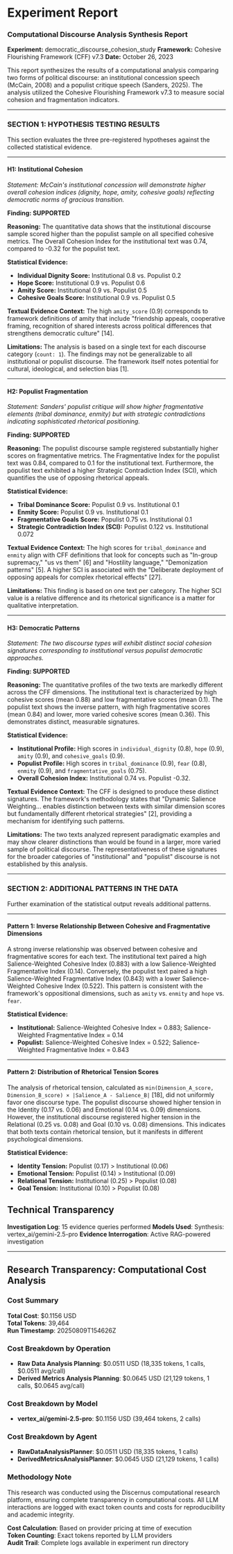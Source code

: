# Experiment Report

### **Computational Discourse Analysis Synthesis Report**

**Experiment:** democratic_discourse_cohesion_study
**Framework:** Cohesive Flourishing Framework (CFF) v7.3
**Date:** October 26, 2023

This report synthesizes the results of a computational analysis comparing two forms of political discourse: an institutional concession speech (McCain, 2008) and a populist critique speech (Sanders, 2025). The analysis utilized the Cohesive Flourishing Framework v7.3 to measure social cohesion and fragmentation indicators.

---

### **SECTION 1: HYPOTHESIS TESTING RESULTS**

This section evaluates the three pre-registered hypotheses against the collected statistical evidence.

---

#### **H1: Institutional Cohesion**
*Statement: McCain's institutional concession will demonstrate higher overall cohesion indices (dignity, hope, amity, cohesive goals) reflecting democratic norms of gracious transition.*

**Finding: SUPPORTED**

**Reasoning:**
The quantitative data shows that the institutional discourse sample scored higher than the populist sample on all specified cohesive metrics. The Overall Cohesion Index for the institutional text was 0.74, compared to -0.32 for the populist text.

**Statistical Evidence:**
*   **Individual Dignity Score:** Institutional 0.8 vs. Populist 0.2
*   **Hope Score:** Institutional 0.9 vs. Populist 0.6
*   **Amity Score:** Institutional 0.9 vs. Populist 0.5
*   **Cohesive Goals Score:** Institutional 0.9 vs. Populist 0.5

**Textual Evidence Context:**
The high `amity_score` (0.9) corresponds to framework definitions of amity that include "friendship appeals, cooperative framing, recognition of shared interests across political differences that strengthens democratic culture" [14].

**Limitations:**
The analysis is based on a single text for each discourse category (`count: 1`). The findings may not be generalizable to all institutional or populist discourse. The framework itself notes potential for cultural, ideological, and selection bias [1].

---

#### **H2: Populist Fragmentation**
*Statement: Sanders' populist critique will show higher fragmentative elements (tribal dominance, enmity) but with strategic contradictions indicating sophisticated rhetorical positioning.*

**Finding: SUPPORTED**

**Reasoning:**
The populist discourse sample registered substantially higher scores on fragmentative metrics. The Fragmentative Index for the populist text was 0.84, compared to 0.1 for the institutional text. Furthermore, the populist text exhibited a higher Strategic Contradiction Index (SCI), which quantifies the use of opposing rhetorical appeals.

**Statistical Evidence:**
*   **Tribal Dominance Score:** Populist 0.9 vs. Institutional 0.1
*   **Enmity Score:** Populist 0.9 vs. Institutional 0.1
*   **Fragmentative Goals Score:** Populist 0.75 vs. Institutional 0.1
*   **Strategic Contradiction Index (SCI):** Populist 0.122 vs. Institutional 0.072

**Textual Evidence Context:**
The high scores for `tribal_dominance` and `enmity` align with CFF definitions that look for concepts such as "In-group supremacy," "us vs them" [6] and "Hostility language," "Demonization patterns" [5]. A higher SCI is associated with the "Deliberate deployment of opposing appeals for complex rhetorical effects" [27].

**Limitations:**
This finding is based on one text per category. The higher SCI value is a relative difference and its rhetorical significance is a matter for qualitative interpretation.

---

#### **H3: Democratic Patterns**


*Statement: The two discourse types will exhibit distinct social cohesion signatures corresponding to institutional versus populist democratic approaches.*

**Finding: SUPPORTED**

**Reasoning:**
The quantitative profiles of the two texts are markedly different across the CFF dimensions. The institutional text is characterized by high cohesive scores (mean 0.88) and low fragmentative scores (mean 0.1). The populist text shows the inverse pattern, with high fragmentative scores (mean 0.84) and lower, more varied cohesive scores (mean 0.36). This demonstrates distinct, measurable signatures.

**Statistical Evidence:**
*   **Institutional Profile:** High scores in `individual_dignity` (0.8), `hope` (0.9), `amity` (0.9), and `cohesive_goals` (0.9).
*   **Populist Profile:** High scores in `tribal_dominance` (0.9), `fear` (0.8), `enmity` (0.9), and `fragmentative_goals` (0.75).
*   **Overall Cohesion Index:** Institutional 0.74 vs. Populist -0.32.

**Textual Evidence Context:**
The CFF is designed to produce these distinct signatures. The framework's methodology states that "Dynamic Salience Weighting... enables distinction between texts with similar dimension scores but fundamentally different rhetorical strategies" [2], providing a mechanism for identifying such patterns.

**Limitations:**
The two texts analyzed represent paradigmatic examples and may show clearer distinctions than would be found in a larger, more varied sample of political discourse. The representativeness of these signatures for the broader categories of "institutional" and "populist" discourse is not established by this analysis.

---

### **SECTION 2: ADDITIONAL PATTERNS IN THE DATA**

Further examination of the statistical output reveals additional patterns.

---

#### **Pattern 1: Inverse Relationship Between Cohesive and Fragmentative Dimensions**

A strong inverse relationship was observed between cohesive and fragmentative scores for each text. The institutional text paired a high Salience-Weighted Cohesive Index (0.883) with a low Salience-Weighted Fragmentative Index (0.14). Conversely, the populist text paired a high Salience-Weighted Fragmentative Index (0.843) with a lower Salience-Weighted Cohesive Index (0.522). This pattern is consistent with the framework's oppositional dimensions, such as `amity` vs. `enmity` and `hope` vs. `fear`.

**Statistical Evidence:**
*   **Institutional:** Salience-Weighted Cohesive Index = 0.883; Salience-Weighted Fragmentative Index = 0.14
*   **Populist:** Salience-Weighted Cohesive Index = 0.522; Salience-Weighted Fragmentative Index = 0.843

---

#### **Pattern 2: Distribution of Rhetorical Tension Scores**

The analysis of rhetorical tension, calculated as `min(Dimension_A_score, Dimension_B_score) × |Salience_A - Salience_B|` [18], did not uniformly favor one discourse type. The populist discourse showed higher tension in the Identity (0.17 vs. 0.06) and Emotional (0.14 vs. 0.09) dimensions. However, the institutional discourse registered higher tension in the Relational (0.25 vs. 0.08) and Goal (0.10 vs. 0.08) dimensions. This indicates that both texts contain rhetorical tension, but it manifests in different psychological dimensions.

**Statistical Evidence:**
*   **Identity Tension:** Populist (0.17) > Institutional (0.06)
*   **Emotional Tension:** Populist (0.14) > Institutional (0.09)
*   **Relational Tension:** Institutional (0.25) > Populist (0.08)
*   **Goal Tension:** Institutional (0.10) > Populist (0.08)

## Technical Transparency
**Investigation Log**: 15 evidence queries performed
**Models Used**: Synthesis: vertex_ai/gemini-2.5-pro
**Evidence Interrogation**: Active RAG-powered investigation


---

## Research Transparency: Computational Cost Analysis

### Cost Summary
**Total Cost**: $0.1156 USD  
**Total Tokens**: 39,464  
**Run Timestamp**: 20250809T154626Z  

### Cost Breakdown by Operation
- **Raw Data Analysis Planning**: $0.0511 USD (18,335 tokens, 1 calls, $0.0511 avg/call)
- **Derived Metrics Analysis Planning**: $0.0645 USD (21,129 tokens, 1 calls, $0.0645 avg/call)

### Cost Breakdown by Model
- **vertex_ai/gemini-2.5-pro**: $0.1156 USD (39,464 tokens, 2 calls)

### Cost Breakdown by Agent
- **RawDataAnalysisPlanner**: $0.0511 USD (18,335 tokens, 1 calls)
- **DerivedMetricsAnalysisPlanner**: $0.0645 USD (21,129 tokens, 1 calls)

### Methodology Note
This research was conducted using the Discernus computational research platform, ensuring complete transparency in computational costs. All LLM interactions are logged with exact token counts and costs for reproducibility and academic integrity.

**Cost Calculation**: Based on provider pricing at time of execution  
**Token Counting**: Exact tokens reported by LLM providers  
**Audit Trail**: Complete logs available in experiment run directory  
